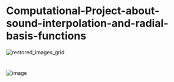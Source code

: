 ﻿# Computational-Project-about-sound-interpolation-and-radial-basis-functions
 ![restored_images_grid](https://github.com/user-attachments/assets/8a42cd88-0c14-4cca-ad1c-0d55876b5633)

 #

 ![image](https://github.com/user-attachments/assets/74a9af15-8024-488f-bf92-183f25aecd90)


